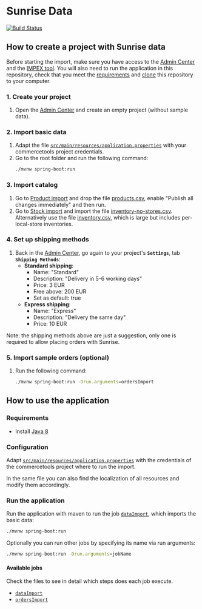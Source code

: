 # Sunrise Data

[![Build Status](https://travis-ci.org/commercetools/commercetools-sunrise-data.svg?branch=master)](https://travis-ci.org/commercetools/commercetools-sunrise-data)


## How to create a project with Sunrise data

Before starting the import, make sure you have access to the [Admin Center](https://admin.commercetools.com) and the [IMPEX tool](https://impex.commercetools.com/). You will also need to run the application in this repository, check that you meet the [requirements](#requirements) and [clone](https://help.github.com/articles/cloning-a-repository/) this repository to your computer.


### 1. Create your project
1. Open the [Admin Center](https://admin.commercetools.com) and create an empty project (without sample data).

        
### 2. Import basic data
1. Adapt the file [`src/main/resources/application.properties`](src/main/resources/application.properties) with your commercetools project credentials.
2. Go to the root folder and run the following command:
    ```bash
    ./mvnw spring-boot:run
    ```

### 3. Import catalog
1. Go to [Product import](https://impex.commercetools.com/commands/product-import) and drop the file [products.csv](https://raw.githubusercontent.com/commercetools/commercetools-sunrise-data/master/data/products/products.csv), enable "Publish all changes immediately" and then run.
2. Go to [Stock import](https://impex.commercetools.com/commands/stock-import) and import the file [inventory-no-stores.csv](https://raw.githubusercontent.com/commercetools/commercetools-sunrise-data/master/data/inventory/inventory-no-stores.csv). Alternatively use the file [inventory.csv](https://raw.githubusercontent.com/commercetools/commercetools-sunrise-data/master/data/inventory/inventory.csv), which is large but includes per-local-store inventories.

### 4. Set up shipping methods

1. Back in the [Admin Center](https://admin.commercetools.com), go again to your project's **`Settings`**, tab **`Shipping Methods`**:
    - **Standard shipping**:
        - Name: "Standard"
        - Description: "Delivery in 5-6 working days"
        - Price: 3 EUR
        - Free above: 200 EUR
        - Set as default: true
    - **Express shipping**:
        - Name: "Express"
        - Description: "Delivery the same day"
        - Price: 10 EUR

Note: the shipping methods above are just a suggestion, only one is required to allow placing orders with Sunrise.

### 5. Import sample orders (optional)
1. Run the following command:
    ```bash
    ./mvnw spring-boot:run -Drun.arguments=ordersImport
    ```
    
## How to use the application

### Requirements

- Install [Java 8](http://www.oracle.com/technetwork/java/javase/downloads/jdk8-downloads-2133151.html)

### Configuration

Adapt [`src/main/resources/application.properties`](src/main/resources/application.properties) with the credentials of the commercetools project where to run the import. 

In the same file you can also find the localization of all resources and modify them accordingly.

### Run the application

Run the application with maven to run the job [`dataImport`](/src/main/java/com/commercetools/dataimport/DataImportJobConfiguration.java), which imports the basic data:
```bash
./mvnw spring-boot:run
``` 

Optionally you can run other jobs by specifying its name via run arguments:
```bash
./mvnw spring-boot:run -Drun.arguments=jobName
```

#### Available jobs

Check the files to see in detail which steps does each job execute.

- [`dataImport`](/src/main/java/com/commercetools/dataimport/DataImportJobConfiguration.java)
- [`ordersImport`](/src/main/java/com/commercetools/dataimport/OrdersImportJobConfiguration.java)

